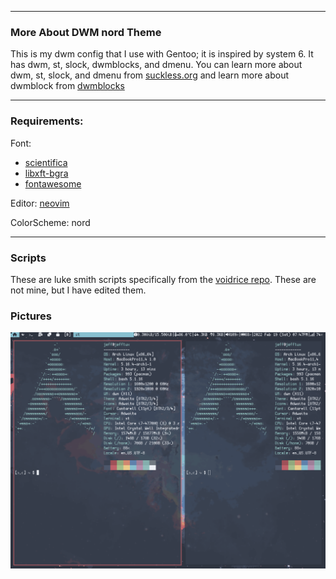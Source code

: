 <hr>

### More About DWM nord Theme

This is my dwm config that I use with Gentoo; it is inspired by system 6. It has dwm, st, slock, dwmblocks, and dmenu. You can learn more about dwm, st, slock, and dmenu from <a href="https://suckless.org" target="_blank">suckless.org</a> and learn more about dwmblock from <a href="https://github.com/torrinfail/dwmblocks" target="_blank">dwmblocks</a> 

<hr>

### Requirements:

Font: 
- <a href="https://github.com/nerdypepper/scientifica" target="_blank">scientifica</a>
- <a href="https://github.com/uditkarode/libxft-bgra">libxft-bgra</a>
- <a href="https://fontawesome.com">fontawesome</a>

Editor: <a href="https://neovim.io" target="_blank">neovim</a>

ColorScheme: nord

<hr>


### Scripts

These are luke smith scripts specifically from the <a href="https://github.com/LukeSmithxyz/voidrice" target="_blank">voidrice repo</a>. These are not mine, but I have edited them.

### Pictures 

<div align='center'><img align="center" src="./images/image.png"></div>
